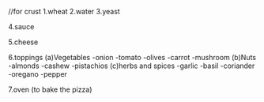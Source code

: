 //for crust
1.wheat
2.water
3.yeast

4.sauce

5.cheese

6.toppings
  (a)Vegetables
    -onion
    -tomato
    -olives
    -carrot
    -mushroom
  (b)Nuts
    -almonds
    -cashew
    -pistachios
  (c)herbs and spices
    -garlic
    -basil
    -coriander
    -oregano
    -pepper

7.oven (to bake the pizza)    